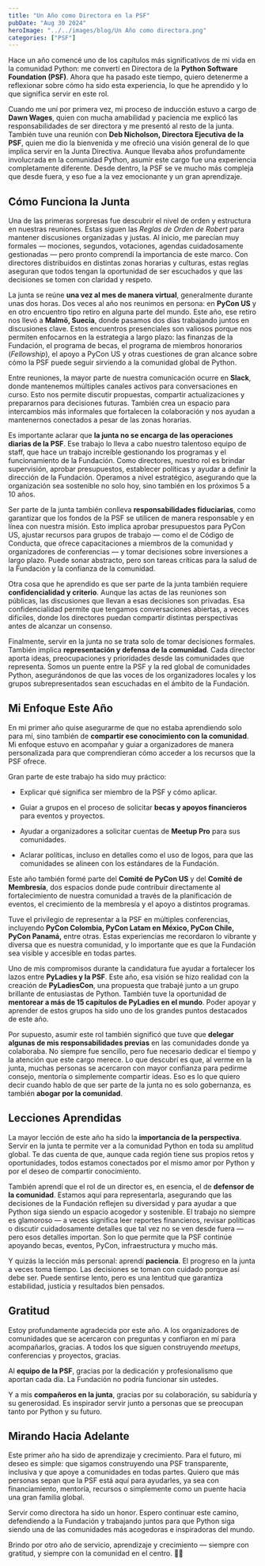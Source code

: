 ```yaml
---
title: "Un Año como Directora en la PSF"
pubDate: "Aug 30 2024"
heroImage: "../../images/blog/Un Año como directora.png"
categories: ["PSF"]
---
```


Hace un año comencé uno de los capítulos más significativos de mi vida en la
comunidad Python: me convertí en Directora de la **Python Software Foundation
(PSF)**. Ahora que ha pasado este tiempo, quiero detenerme a reflexionar sobre
cómo ha sido esta experiencia, lo que he aprendido y lo que significa servir en
este rol.

Cuando me uní por primera vez, mi proceso de inducción estuvo a cargo de **Dawn
Wages**, quien con mucha amabilidad y paciencia me explicó las responsabilidades
de ser directora y me presentó al resto de la junta. También tuve una reunión
con **Deb Nicholson, Directora Ejecutiva de la PSF**, quien me dio la bienvenida
y me ofreció una visión general de lo que implica servir en la Junta Directiva.
Aunque llevaba años profundamente involucrada en la comunidad Python, asumir
este cargo fue una experiencia completamente diferente. Desde dentro, la PSF se
ve mucho más compleja que desde fuera, y eso fue a la vez emocionante y un gran
aprendizaje.

## **Cómo Funciona la Junta**

Una de las primeras sorpresas fue descubrir el nivel de orden y estructura en
nuestras reuniones. Estas siguen las _Reglas de Orden de Robert_ para mantener
discusiones organizadas y justas. Al inicio, me parecían muy formales —
mociones, segundos, votaciones, agendas cuidadosamente gestionadas — pero pronto
comprendí la importancia de este marco. Con directores distribuidos en distintas
zonas horarias y culturas, estas reglas aseguran que todos tengan la oportunidad
de ser escuchados y que las decisiones se tomen con claridad y respeto.

La junta se reúne **una vez al mes de manera virtual**, generalmente durante
unas dos horas. Dos veces al año nos reunimos en persona: en **PyCon US** y en
otro encuentro tipo retiro en alguna parte del mundo. Este año, ese retiro nos
llevó a **Malmö, Suecia**, donde pasamos dos días trabajando juntos en
discusiones clave. Estos encuentros presenciales son valiosos porque nos
permiten enfocarnos en la estrategia a largo plazo: las finanzas de la
Fundación, el programa de becas, el programa de miembros honorarios
(_Fellowship_), el apoyo a PyCon US y otras cuestiones de gran alcance sobre
cómo la PSF puede seguir sirviendo a la comunidad global de Python.

Entre reuniones, la mayor parte de nuestra comunicación ocurre en **Slack**,
donde mantenemos múltiples canales activos para conversaciones en curso. Esto
nos permite discutir propuestas, compartir actualizaciones y prepararnos para
decisiones futuras. También crea un espacio para intercambios más informales que
fortalecen la colaboración y nos ayudan a mantenernos conectados a pesar de las
zonas horarias.

Es importante aclarar que **la junta no se encarga de las operaciones diarias de
la PSF**. Ese trabajo lo lleva a cabo nuestro talentoso equipo de staff, que
hace un trabajo increíble gestionando los programas y el funcionamiento de la
Fundación. Como directores, nuestro rol es brindar supervisión, aprobar
presupuestos, establecer políticas y ayudar a definir la dirección de la
Fundación. Operamos a nivel estratégico, asegurando que la organización sea
sostenible no solo hoy, sino también en los próximos 5 a 10 años.

Ser parte de la junta también conlleva **responsabilidades fiduciarias**, como
garantizar que los fondos de la PSF se utilicen de manera responsable y en línea
con nuestra misión. Esto implica aprobar presupuestos para PyCon US, ajustar
recursos para grupos de trabajo — como el de Código de Conducta, que ofrece
capacitaciones a miembros de la comunidad y organizadores de conferencias — y
tomar decisiones sobre inversiones a largo plazo. Puede sonar abstracto, pero
son tareas críticas para la salud de la Fundación y la confianza de la
comunidad.

Otra cosa que he aprendido es que ser parte de la junta también requiere
**confidencialidad y criterio**. Aunque las actas de las reuniones son públicas,
las discusiones que llevan a esas decisiones son privadas. Esa confidencialidad
permite que tengamos conversaciones abiertas, a veces difíciles, donde los
directores puedan compartir distintas perspectivas antes de alcanzar un
consenso.

Finalmente, servir en la junta no se trata solo de tomar decisiones formales.
También implica **representación y defensa de la comunidad**. Cada director
aporta ideas, preocupaciones y prioridades desde las comunidades que representa.
Somos un puente entre la PSF y la red global de comunidades Python,
asegurándonos de que las voces de los organizadores locales y los grupos
subrepresentados sean escuchadas en el ámbito de la Fundación.

## **Mi Enfoque Este Año**

En mi primer año quise asegurarme de que no estaba aprendiendo solo para mí,
sino también de **compartir ese conocimiento con la comunidad**. Mi enfoque
estuvo en acompañar y guiar a organizadores de manera personalizada para que
comprendieran cómo acceder a los recursos que la PSF ofrece.

Gran parte de este trabajo ha sido muy práctico:

- Explicar qué significa ser miembro de la PSF y cómo aplicar.

- Guiar a grupos en el proceso de solicitar **becas y apoyos financieros** para
  eventos y proyectos.

- Ayudar a organizadores a solicitar cuentas de **Meetup Pro** para sus
  comunidades.

- Aclarar políticas, incluso en detalles como el uso de logos, para que las
  comunidades se alineen con los estándares de la Fundación.

Este año también formé parte del **Comité de PyCon US** y del **Comité de
Membresía**, dos espacios donde pude contribuir directamente al fortalecimiento
de nuestra comunidad a través de la planificación de eventos, el crecimiento de
la membresía y el apoyo a distintos programas.

Tuve el privilegio de representar a la PSF en múltiples conferencias, incluyendo
**PyCon Colombia, PyCon Latam en México, PyCon Chile, PyCon Panamá,** entre
otras. Estas experiencias me recordaron lo vibrante y diversa que es nuestra
comunidad, y lo importante que es que la Fundación sea visible y accesible en
todas partes.

Uno de mis compromisos durante la candidatura fue ayudar a fortalecer los lazos
entre **PyLadies y la PSF**. Este año, esa visión se hizo realidad con la
creación de **PyLadiesCon**, una propuesta que trabajé junto a un grupo
brillante de entusiastas de Python. También tuve la oportunidad de **mentorear a
más de 15 capítulos de PyLadies en el mundo**. Poder apoyar y aprender de estos
grupos ha sido uno de los grandes puntos destacados de este año.

Por supuesto, asumir este rol también significó que tuve que **delegar algunas
de mis responsabilidades previas** en las comunidades donde ya colaboraba. No
siempre fue sencillo, pero fue necesario dedicar el tiempo y la atención que
este cargo merece. Lo que descubrí es que, al verme en la junta, muchas personas
se acercaron con mayor confianza para pedirme consejo, mentoría o simplemente
compartir ideas. Eso es lo que quiero decir cuando hablo de que ser parte de la
junta no es solo gobernanza, es también **abogar por la comunidad**.

## **Lecciones Aprendidas**

La mayor lección de este año ha sido la **importancia de la perspectiva**.
Servir en la junta te permite ver a la comunidad Python en toda su amplitud
global. Te das cuenta de que, aunque cada región tiene sus propios retos y
oportunidades, todos estamos conectados por el mismo amor por Python y por el
deseo de compartir conocimiento.

También aprendí que el rol de un director es, en esencia, el de **defensor de la
comunidad**. Estamos aquí para representarla, asegurando que las decisiones de
la Fundación reflejen su diversidad y para ayudar a que Python siga siendo un
espacio acogedor y sostenible. El trabajo no siempre es glamoroso — a veces
significa leer reportes financieros, revisar políticas o discutir cuidadosamente
detalles que tal vez no se ven desde fuera — pero esos detalles importan. Son lo
que permite que la PSF continúe apoyando becas, eventos, PyCon, infraestructura
y mucho más.

Y quizás la lección más personal: aprendí **paciencia**. El progreso en la junta
a veces toma tiempo. Las decisiones se toman con cuidado porque así debe ser.
Puede sentirse lento, pero es una lentitud que garantiza estabilidad, justicia y
resultados bien pensados.

## **Gratitud**

Estoy profundamente agradecida por este año. A los organizadores de comunidades
que se acercaron con preguntas y confiaron en mí para acompañarlos, gracias. A
todos los que siguen construyendo _meetups_, conferencias y proyectos, gracias.

Al **equipo de la PSF**, gracias por la dedicación y profesionalismo que aportan
cada día. La Fundación no podría funcionar sin ustedes.

Y a mis **compañeros en la junta**, gracias por su colaboración, su sabiduría y
su generosidad. Es inspirador servir junto a personas que se preocupan tanto por
Python y su futuro.

## **Mirando Hacia Adelante**

Este primer año ha sido de aprendizaje y crecimiento. Para el futuro, mi deseo
es simple: que sigamos construyendo una PSF transparente, inclusiva y que apoye
a comunidades en todas partes. Quiero que más personas sepan que la PSF está
aquí para ayudarles, ya sea con financiamiento, mentoría, recursos o simplemente
como un puente hacia una gran familia global.

Servir como directora ha sido un honor. Espero continuar este camino,
defendiendo a la Fundación y trabajando juntos para que Python siga siendo una
de las comunidades más acogedoras e inspiradoras del mundo.

Brindo por otro año de servicio, aprendizaje y crecimiento — siempre con
gratitud, y siempre con la comunidad en el centro. 💜🐍
